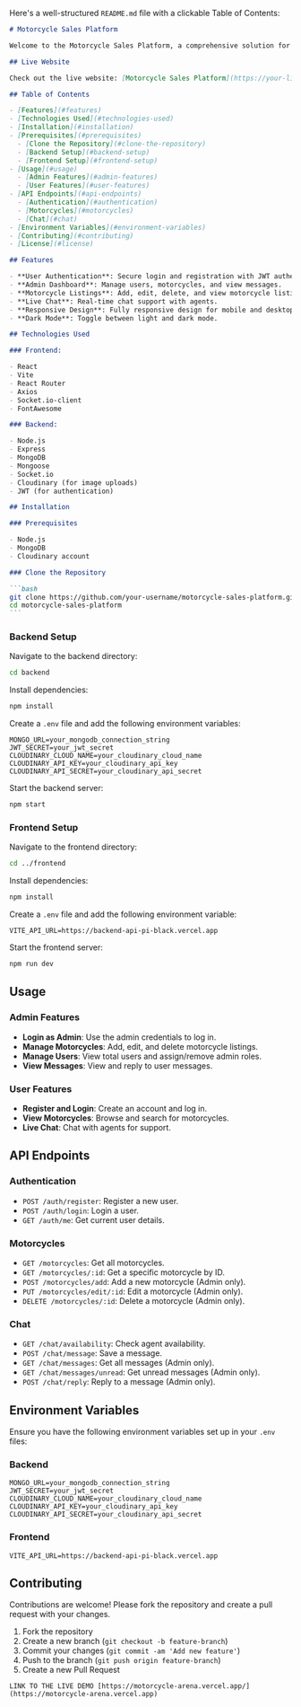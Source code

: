 Here's a well-structured `README.md` file with a clickable Table of Contents:

````markdown
# Motorcycle Sales Platform

Welcome to the Motorcycle Sales Platform, a comprehensive solution for buying and selling motorcycles. This platform is built using the MERN stack (MongoDB, Express, React, Node.js) and is designed to provide a seamless experience for both buyers and sellers.

## Live Website

Check out the live website: [Motorcycle Sales Platform](https://your-live-website-url.com)

## Table of Contents

- [Features](#features)
- [Technologies Used](#technologies-used)
- [Installation](#installation)
- [Prerequisites](#prerequisites)
  - [Clone the Repository](#clone-the-repository)
  - [Backend Setup](#backend-setup)
  - [Frontend Setup](#frontend-setup)
- [Usage](#usage)
  - [Admin Features](#admin-features)
  - [User Features](#user-features)
- [API Endpoints](#api-endpoints)
  - [Authentication](#authentication)
  - [Motorcycles](#motorcycles)
  - [Chat](#chat)
- [Environment Variables](#environment-variables)
- [Contributing](#contributing)
- [License](#license)

## Features

- **User Authentication**: Secure login and registration with JWT authentication.
- **Admin Dashboard**: Manage users, motorcycles, and view messages.
- **Motorcycle Listings**: Add, edit, delete, and view motorcycle listings.
- **Live Chat**: Real-time chat support with agents.
- **Responsive Design**: Fully responsive design for mobile and desktop devices.
- **Dark Mode**: Toggle between light and dark mode.

## Technologies Used

### Frontend:

- React
- Vite
- React Router
- Axios
- Socket.io-client
- FontAwesome

### Backend:

- Node.js
- Express
- MongoDB
- Mongoose
- Socket.io
- Cloudinary (for image uploads)
- JWT (for authentication)

## Installation

### Prerequisites

- Node.js
- MongoDB
- Cloudinary account

### Clone the Repository

```bash
git clone https://github.com/your-username/motorcycle-sales-platform.git
cd motorcycle-sales-platform
```
````

### Backend Setup

Navigate to the backend directory:

```bash
cd backend
```

Install dependencies:

```bash
npm install
```

Create a `.env` file and add the following environment variables:

```plaintext
MONGO_URL=your_mongodb_connection_string
JWT_SECRET=your_jwt_secret
CLOUDINARY_CLOUD_NAME=your_cloudinary_cloud_name
CLOUDINARY_API_KEY=your_cloudinary_api_key
CLOUDINARY_API_SECRET=your_cloudinary_api_secret
```

Start the backend server:

```bash
npm start
```

### Frontend Setup

Navigate to the frontend directory:

```bash
cd ../frontend
```

Install dependencies:

```bash
npm install
```

Create a `.env` file and add the following environment variable:

```plaintext
VITE_API_URL=https://backend-api-pi-black.vercel.app
```

Start the frontend server:

```bash
npm run dev
```

## Usage

### Admin Features

- **Login as Admin**: Use the admin credentials to log in.
- **Manage Motorcycles**: Add, edit, and delete motorcycle listings.
- **Manage Users**: View total users and assign/remove admin roles.
- **View Messages**: View and reply to user messages.

### User Features

- **Register and Login**: Create an account and log in.
- **View Motorcycles**: Browse and search for motorcycles.
- **Live Chat**: Chat with agents for support.

## API Endpoints

### Authentication

- `POST /auth/register`: Register a new user.
- `POST /auth/login`: Login a user.
- `GET /auth/me`: Get current user details.

### Motorcycles

- `GET /motorcycles`: Get all motorcycles.
- `GET /motorcycles/:id`: Get a specific motorcycle by ID.
- `POST /motorcycles/add`: Add a new motorcycle (Admin only).
- `PUT /motorcycles/edit/:id`: Edit a motorcycle (Admin only).
- `DELETE /motorcycles/:id`: Delete a motorcycle (Admin only).

### Chat

- `GET /chat/availability`: Check agent availability.
- `POST /chat/message`: Save a message.
- `GET /chat/messages`: Get all messages (Admin only).
- `GET /chat/messages/unread`: Get unread messages (Admin only).
- `POST /chat/reply`: Reply to a message (Admin only).

## Environment Variables

Ensure you have the following environment variables set up in your `.env` files:

### Backend

```plaintext
MONGO_URL=your_mongodb_connection_string
JWT_SECRET=your_jwt_secret
CLOUDINARY_CLOUD_NAME=your_cloudinary_cloud_name
CLOUDINARY_API_KEY=your_cloudinary_api_key
CLOUDINARY_API_SECRET=your_cloudinary_api_secret
```

### Frontend

```plaintext
VITE_API_URL=https://backend-api-pi-black.vercel.app
```

## Contributing

Contributions are welcome! Please fork the repository and create a pull request with your changes.

1. Fork the repository
2. Create a new branch (`git checkout -b feature-branch`)
3. Commit your changes (`git commit -am 'Add new feature'`)
4. Push to the branch (`git push origin feature-branch`)
5. Create a new Pull Request

```
LINK TO THE LIVE DEMO [https://motorcycle-arena.vercel.app/](https://motorcycle-arena.vercel.app)
```
